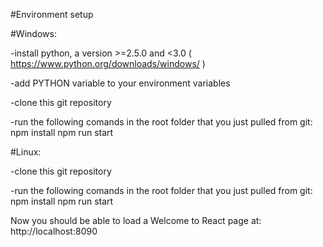 #Environment setup

#Windows:

-install python, a version >=2.5.0 and <3.0 ( https://www.python.org/downloads/windows/ )

-add PYTHON variable to your environment variables

-clone this git repository

-run the following comands in the root folder that you just pulled from git:
      npm install
      npm run start
     
     
      
#Linux:

-clone this git repository

-run the following comands in the root folder that you just pulled from git:
      npm install
      npm run start
      
      
Now you should be able to load a Welcome to React page at: http://localhost:8090
